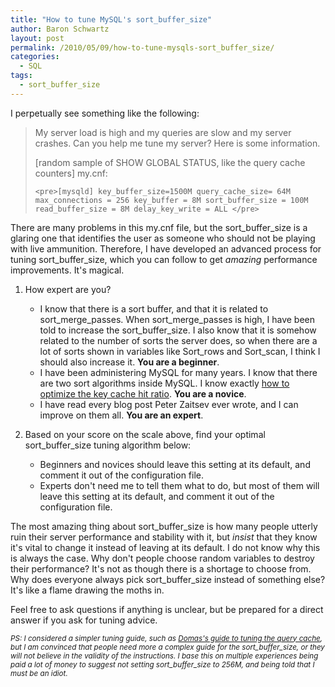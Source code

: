 ```yaml
---
title: "How to tune MySQL's sort_buffer_size"
author: Baron Schwartz
layout: post
permalink: /2010/05/09/how-to-tune-mysqls-sort_buffer_size/
categories:
  - SQL
tags:
  - sort_buffer_size
---
```

I perpetually see something like the following:

> My server load is high and my queries are slow and my server crashes. Can you help me tune my server? Here is some information.
> 
> [random sample of SHOW GLOBAL STATUS, like the query cache counters] 
> my.cnf:
> 
> `<pre>[mysqld]
key_buffer_size=1500M
query_cache_size= 64M
max_connections = 256
key_buffer = 8M
sort_buffer_size = 100M
read_buffer_size = 8M
delay_key_write = ALL
</pre>`</blockquote> 
> There are many problems in this my.cnf file, but the sort\_buffer\_size is a glaring one that identifies the user as someone who should not be playing with live ammunition. Therefore, I have developed an advanced process for tuning sort\_buffer\_size, which you can follow to get *amazing* performance improvements. It's magical.
> 
> 1.  How expert are you? 
>     *   I know that there is a sort buffer, and that it is related to sort\_merge\_passes. When sort\_merge\_passes is high, I have been told to increase the sort\_buffer\_size. I also know that it is somehow related to the number of sorts the server does, so when there are a lot of sorts shown in variables like Sort\_rows and Sort\_scan, I think I should also increase it. **You are a beginner**.
>     *   I have been administering MySQL for many years. I know that there are two sort algorithms inside MySQL. I know exactly [how to optimize the key cache hit ratio][1]. **You are a novice**.
>     *   I have read every blog post Peter Zaitsev ever wrote, and I can improve on them all. **You are an expert**.
> 2.  Based on your score on the scale above, find your optimal sort\_buffer\_size tuning algorithm below: 
>     *   Beginners and novices should leave this setting at its default, and comment it out of the configuration file.
>     *   Experts don't need me to tell them what to do, but most of them will leave this setting at its default, and comment it out of the configuration file.</ol> 
>     The most amazing thing about sort\_buffer\_size is how many people utterly ruin their server performance and stability with it, but *insist* that they know it's vital to change it instead of leaving at its default. I do not know why this is always the case. Why don't people choose random variables to destroy their performance? It's not as though there is a shortage to choose from. Why does everyone always pick sort\_buffer\_size instead of something else? It's like a flame drawing the moths in.
>     
>     Feel free to ask questions if anything is unclear, but be prepared for a direct answer if you ask for tuning advice.
>     
>     <small><em>PS: I considered a simpler tuning guide, such as <a href="http://mituzas.lt/2009/07/08/query-cache-tuning/">Domas's guide to tuning the query cache</a>, but I am convinced that people need more a complex guide for the sort_buffer_size, or they will not believe in the validity of the instructions. I base this on multiple experiences being paid a lot of money to suggest not setting sort_buffer_size to 256M, and being told that I must be an idiot.</em></small>

 [1]: http://www.mysqlperformanceblog.com/2010/02/28/why-you-should-ignore-mysqls-key-cache-hit-ratio/
